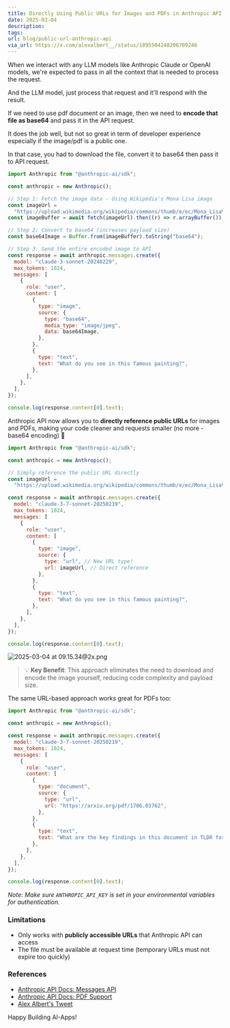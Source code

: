 ```yaml
---
title: Directly Using Public URLs for Images and PDFs in Anthropic API
date: 2025-03-04
description: 
tags: 
url: blog/public-url-anthropic-api
via_url: https://x.com/alexalbert__/status/1895504248206709246
---
```

When we interact with any LLM models like Anthropic Claude or OpenAI models, we're expected to pass in all the context that is needed to process the request.

And the LLM model, just process that request and it'll respond with the result.

If we need to use pdf document or an image, then we need to **encode that file as base64** and pass it in the API request.

It does the job well, but not so great in term of developer experience especially if the image/pdf is a public one. 

In that case, you had to download the file, convert it to base64 then pass it to API request.

```js
import Anthropic from "@anthropic-ai/sdk";

const anthropic = new Anthropic();

// Step 1: Fetch the image data - Using Wikipedia's Mona Lisa image
const imageUrl =
  "https://upload.wikimedia.org/wikipedia/commons/thumb/e/ec/Mona_Lisa%2C_by_Leonardo_da_Vinci%2C_from_C2RMF_retouched.jpg/687px-Mona_Lisa%2C_by_Leonardo_da_Vinci%2C_from_C2RMF_retouched.jpg";
const imageBuffer = await fetch(imageUrl).then((r) => r.arrayBuffer());

// Step 2: Convert to base64 (increases payload size)
const base64Image = Buffer.from(imageBuffer).toString("base64");

// Step 3: Send the entire encoded image to API
const response = await anthropic.messages.create({
  model: "claude-3-sonnet-20240229",
  max_tokens: 1024,
  messages: [
    {
      role: "user",
      content: [
        {
          type: "image",
          source: {
            type: "base64",
            media_type: "image/jpeg",
            data: base64Image,
          },
        },
        {
          type: "text",
          text: "What do you see in this famous painting?",
        },
      ],
    },
  ],
});

console.log(response.content[0].text);
```

Anthropic API now allows you to **directly reference public URLs** for images and PDFs, making your code cleaner and requests smaller (no more - base64 encoding) 🤩

```js
import Anthropic from "@anthropic-ai/sdk";

const anthropic = new Anthropic();

// Simply reference the public URL directly
const imageUrl =
  "https://upload.wikimedia.org/wikipedia/commons/thumb/e/ec/Mona_Lisa%2C_by_Leonardo_da_Vinci%2C_from_C2RMF_retouched.jpg/687px-Mona_Lisa%2C_by_Leonardo_da_Vinci%2C_from_C2RMF_retouched.jpg";

const response = await anthropic.messages.create({
  model: "claude-3-7-sonnet-20250219",
  max_tokens: 1024,
  messages: [
    {
      role: "user",
      content: [
        {
          type: "image",
          source: {
            type: "url", // New URL type!
            url: imageUrl, // Direct reference
          },
        },
        {
          type: "text",
          text: "What do you see in this famous painting?",
        },
      ],
    },
  ],
});

console.log(response.content[0].text);
```

![2025-03-04 at 09.15.34@2x.png](https://images.nesin.io/f_auto,q_auto/qblog/AIEngineerGuide/images/2025-03/2025-03-04-at-09.15.34-at-2x.png)

> 💡 **Key Benefit**: This approach eliminates the need to download and encode the image yourself, reducing code complexity and payload size.

The same URL-based approach works great for PDFs too:

```js
import Anthropic from "@anthropic-ai/sdk";

const anthropic = new Anthropic();

const response = await anthropic.messages.create({
  model: "claude-3-7-sonnet-20250219",
  max_tokens: 1024,
  messages: [
    {
      role: "user",
      content: [
        {
          type: "document",
          source: {
            type: "url",
            url: "https://arxiv.org/pdf/1706.03762",
          },
        },
        {
          type: "text",
          text: "What are the key findings in this document in TLDR format?",
        },
      ],
    },
  ],
});

console.log(response.content[0].text);
```


_Note: Make sure `ANTHROPIC_API_KEY` is set in your environmental variables for authentication._
### Limitations
- Only works with **publicly accessible URLs** that Anthropic API can access
- The file must be available at request time (temporary URLs must not expire too quickly)

### References
- [Anthropic API Docs: Messages API](https://docs.anthropic.com/en/api/messages-examples)
- [Anthropic API Docs: PDF Support](https://docs.anthropic.com/en/docs/build-with-claude/pdf-support)
- [Alex Albert's Tweet](https://x.com/alexalbert__/status/1895504248206709246)

Happy Building AI-Apps! 

